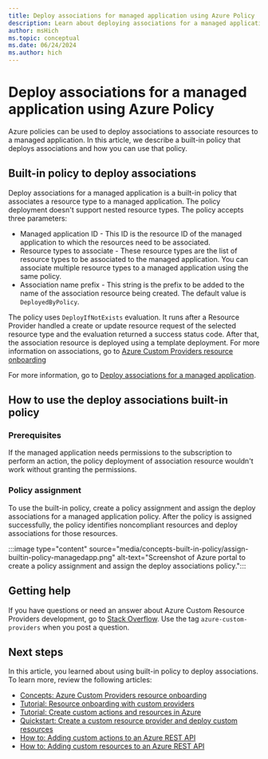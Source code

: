 ```yaml
---
title: Deploy associations for managed application using Azure Policy
description: Learn about deploying associations for a managed application using Azure Policy.
author: msHich
ms.topic: conceptual
ms.date: 06/24/2024
ms.author: hich
---
```


# Deploy associations for a managed application using Azure Policy

Azure policies can be used to deploy associations to associate resources to a managed application. In this article, we describe a built-in policy that deploys associations and how you can use that policy.

## Built-in policy to deploy associations

Deploy associations for a managed application is a built-in policy that associates a resource type to a managed application. The policy deployment doesn't support nested resource types. The policy accepts three parameters:

- Managed application ID - This ID is the resource ID of the managed application to which the resources need to be associated.
- Resource types to associate - These resource types are the list of resource types to be associated to the managed application. You can associate multiple resource types to a managed application using the same policy.
- Association name prefix - This string is the prefix to be added to the name of the association resource being created. The default value is `DeployedByPolicy`.

The policy uses `DeployIfNotExists` evaluation. It runs after a Resource Provider handled a create or update resource request of the selected resource type and the evaluation returned a success status code. After that, the association resource is deployed using a template deployment.
For more information on associations, go to [Azure Custom Providers resource onboarding](../custom-providers/concepts-resource-onboarding.md)

For more information, go to [Deploy associations for a managed application](../../governance/policy/samples/built-in-policies.md#managed-application).

## How to use the deploy associations built-in policy

### Prerequisites

If the managed application needs permissions to the subscription to perform an action, the policy deployment of association resource wouldn't work without granting the permissions.

### Policy assignment

To use the built-in policy, create a policy assignment and assign the deploy associations for a managed application policy. After the policy is assigned successfully, the policy identifies noncompliant resources and deploy associations for those resources.

:::image type="content" source="media/concepts-built-in-policy/assign-builtin-policy-managedapp.png" alt-text="Screenshot of Azure portal to create a policy assignment and assign the deploy associations policy.":::

## Getting help

If you have questions or need an answer about Azure Custom Resource Providers development, go to [Stack Overflow](https://stackoverflow.com/questions/tagged/azure-custom-providers). Use the tag `azure-custom-providers` when you post a question.

## Next steps

In this article, you learned about using built-in policy to deploy associations. To learn more, review the following articles:

- [Concepts: Azure Custom Providers resource onboarding](../custom-providers/concepts-resource-onboarding.md)
- [Tutorial: Resource onboarding with custom providers](../custom-providers/tutorial-resource-onboarding.md)
- [Tutorial: Create custom actions and resources in Azure](../custom-providers/tutorial-get-started-with-custom-providers.md)
- [Quickstart: Create a custom resource provider and deploy custom resources](../custom-providers/create-custom-provider.md)
- [How to: Adding custom actions to an Azure REST API](../custom-providers/custom-providers-action-endpoint-how-to.md)
- [How to: Adding custom resources to an Azure REST API](../custom-providers/custom-providers-resources-endpoint-how-to.md)
